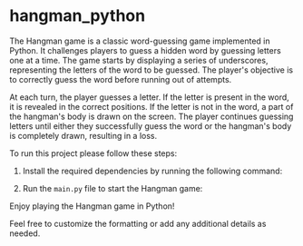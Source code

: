 # hangman_python

The Hangman game is a classic word-guessing game implemented in Python. It challenges players to guess a hidden word by guessing letters one at a time. The game starts by displaying a series of underscores, representing the letters of the word to be guessed. The player's objective is to correctly guess the word before running out of attempts.

At each turn, the player guesses a letter. If the letter is present in the word, it is revealed in the correct positions. If the letter is not in the word, a part of the hangman's body is drawn on the screen. The player continues guessing letters until either they successfully guess the word or the hangman's body is completely drawn, resulting in a loss.

To run this project please follow these steps:

1. Install the required dependencies by running the following command:


2. Run the `main.py` file to start the Hangman game:


Enjoy playing the Hangman game in Python!

Feel free to customize the formatting or add any additional details as needed.
